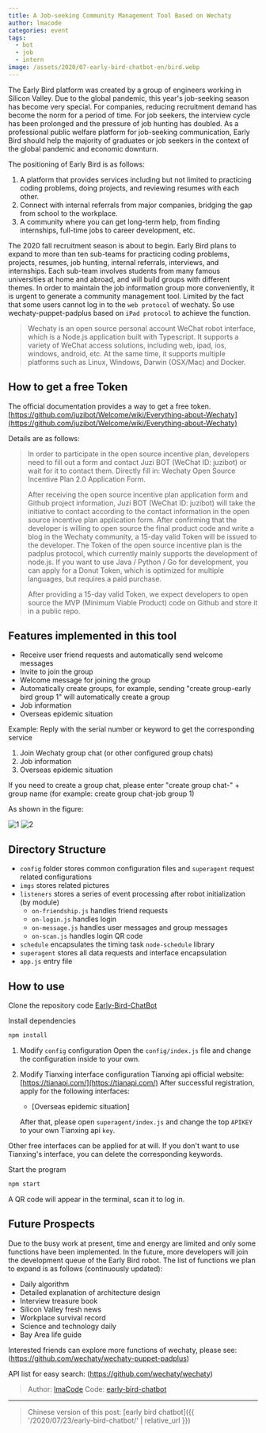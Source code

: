 ```yaml
---
title: A Job-seeking Community Management Tool Based on Wechaty
author: lmacode
categories: event
tags:
  - bot
  - job
  - intern
image: /assets/2020/07-early-bird-chatbot-en/bird.webp
---
```


The Early Bird platform was created by a group of engineers working in Silicon Valley. Due to the global pandemic, this year's job-seeking season has become very special. For companies, reducing recruitment demand has become the norm for a period of time. For job seekers, the interview cycle has been prolonged and the pressure of job hunting has doubled. As a professional public welfare platform for job-seeking communication, Early Bird should help the majority of graduates or job seekers in the context of the global pandemic and economic downturn.

The positioning of Early Bird is as follows:

1. A platform that provides services including but not limited to practicing coding problems, doing projects, and reviewing resumes with each other.
2. Connect with internal referrals from major companies, bridging the gap from school to the workplace.
3. A community where you can get long-term help, from finding internships, full-time jobs to career development, etc.

The 2020 fall recruitment season is about to begin. Early Bird plans to expand to more than ten sub-teams for practicing coding problems, projects, resumes, job hunting, internal referrals, interviews, and internships. Each sub-team involves students from many famous universities at home and abroad, and will build groups with different themes. In order to maintain the job information group more conveniently, it is urgent to generate a community management tool. Limited by the fact that some users cannot log in to the `web protocol` of wechaty. So use wechaty-puppet-padplus based on `iPad protocol` to achieve the function.

> Wechaty is an open source personal account WeChat robot interface, which is a Node.js application built with Typescript. It supports a variety of WeChat access solutions, including web, ipad, ios, windows, android, etc. At the same time, it supports multiple platforms such as Linux, Windows, Darwin (OSX/Mac) and Docker.

## How to get a free Token

The official documentation provides a way to get a free token.
[https://github.com/juzibot/Welcome/wiki/Everything-about-Wechaty](https://github.com/juzibot/Welcome/wiki/Everything-about-Wechaty)

Details are as follows:
> In order to participate in the open source incentive plan, developers need to fill out a form and contact Juzi BOT (WeChat ID: juzibot) or wait for it to contact them.
> Directly fill in: Wechaty Open Source Incentive Plan 2.0 Application Form.
>
> After receiving the open source incentive plan application form and Github project information, Juzi BOT (WeChat ID: juzibot) will take the initiative to contact according to the contact information in the open source incentive plan application form.
> After confirming that the developer is willing to open source the final product code and write a blog in the Wechaty community, a 15-day valid Token will be issued to the developer.
> The Token of the open source incentive plan is the padplus protocol, which currently mainly supports the development of node.js. If you want to use Java / Python / Go for development, you can apply for a Donut Token, which is optimized for multiple languages, but requires a paid purchase.
>
> After providing a 15-day valid Token, we expect developers to open source the MVP (Minimum Viable Product) code on Github and store it in a public repo.

## Features implemented in this tool

- Receive user friend requests and automatically send welcome messages
- Invite to join the group
- Welcome message for joining the group
- Automatically create groups, for example, sending "create group-early bird group 1" will automatically create a group
- Job information
- Overseas epidemic situation

Example:
Reply with the serial number or keyword to get the corresponding service

1. Join Wechaty group chat (or other configured group chats)
2. Job information
3. Overseas epidemic situation

If you need to create a group chat, please enter "create group chat-" + group name (for example: create group chat-job group 1)

As shown in the figure:

![1](/assets/2020/07-early-bird-chatbot-en/job.webp)
![2](/assets/2020/07-early-bird-chatbot-en/covid.webp)

## Directory Structure

- `config` folder stores common configuration files and `superagent` request related configurations
- `imgs` stores related pictures
- `listeners` stores a series of event processing after robot initialization (by module)
  - `on-friendship.js` handles friend requests
  - `on-login.js` handles login
  - `on-message.js` handles user messages and group messages
  - `on-scan.js` handles login QR code
- `schedule` encapsulates the timing task `node-schedule` library
- `superagent` stores all data requests and interface encapsulation
- `app.js` entry file

## How to use

Clone the repository code
[Early-Bird-ChatBot](https://github.com/lmaCode/early-bird-chatbot)

Install dependencies

```bash
npm install
```

1. Modify `config` configuration
   Open the `config/index.js` file and change the configuration inside to your own.
2. Modify Tianxing interface configuration
   Tianxing api official website: [https://tianapi.com/](https://tianapi.com/)
    After successful registration, apply for the following interfaces:
   - [Overseas epidemic situation]

   After that, please open `superagent/index.js` and change the top `APIKEY` to your own Tianxing api `key`.

Other free interfaces can be applied for at will. If you don't want to use Tianxing's interface, you can delete the corresponding keywords.

Start the program

```bash
npm start
```

A QR code will appear in the terminal, scan it to log in.

## Future Prospects

Due to the busy work at present, time and energy are limited and only some functions have been implemented. In the future, more developers will join the development queue of the Early Bird robot. The list of functions we plan to expand is as follows (continuously updated):

- Daily algorithm
- Detailed explanation of architecture design
- Interview treasure book
- Silicon Valley fresh news
- Workplace survival record
- Science and technology daily
- Bay Area life guide

Interested friends can explore more functions of wechaty, please see: (<https://github.com/wechaty/wechaty-puppet-padplus>)

API list for easy search: (<https://github.com/wechaty/wechaty>)

> Author: [lmaCode](https://github.com/lmaCode)
> Code: [early-bird-chatbot](https://github.com/lmaCode/early-bird-chatbot)

---

> Chinese version of this post: [early bird chatbot]({{ '/2020/07/23/early-bird-chatbot/' | relative_url }})
